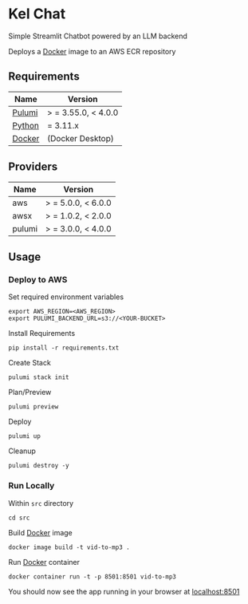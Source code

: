 # Kel Chat
Simple Streamlit Chatbot powered by an LLM backend


[Docker]: https://www.docker.com/
[pulumi]: https://www.pulumi.com/docs/get-started/install/
[Python]: https://www.python.org/downloads/

Deploys a [Docker] image to an AWS ECR repository


## Requirements

| Name     | Version             |
|----------|---------------------|
| [Pulumi] | > = 3.55.0, < 4.0.0 |
| [Python] | = 3.11.x            |
| [Docker] | (Docker Desktop)    |


## Providers

| Name   | Version            |
|--------|--------------------|
| aws    | > = 5.0.0, < 6.0.0 |
| awsx   | > = 1.0.2, < 2.0.0 |
| pulumi | > = 3.0.0, < 4.0.0 |



## Usage

### Deploy to AWS

Set required environment variables

```shell
export AWS_REGION=<AWS_REGION>
export PULUMI_BACKEND_URL=s3://<YOUR-BUCKET>
```

Install Requirements

```shell
pip install -r requirements.txt
```

Create Stack

```shell
pulumi stack init
```

Plan/Preview

```shell
pulumi preview
```

Deploy

```shell
pulumi up
```

Cleanup

```shell
pulumi destroy -y
```


### Run Locally

Within `src` directory

```shell
cd src
```

Build [Docker] image

```shell
docker image build -t vid-to-mp3 .
```

Run [Docker] container

```shell
docker container run -t -p 8501:8501 vid-to-mp3
```

You should now see the app running in your browser at [localhost:8501](http://localhost:8501)
